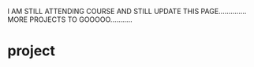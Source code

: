 I AM STILL ATTENDING COURSE AND STILL UPDATE THIS PAGE..............
MORE PROJECTS TO GOOOOO...........
# project
